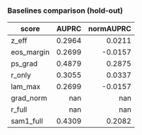 ### Baselines comparison (hold-out)

| score | AUPRC | normAUPRC |
|---|---:|---:|
| z_eff | 0.2964 | 0.0211 |
| eos_margin | 0.2699 | -0.0157 |
| ps_grad | 0.4879 | 0.2875 |
| r_only | 0.3055 | 0.0337 |
| lam_max | 0.2699 | -0.0157 |
| grad_norm | nan | nan |
| r_full | nan | nan |
| sam1_full | 0.4309 | 0.2082 |
